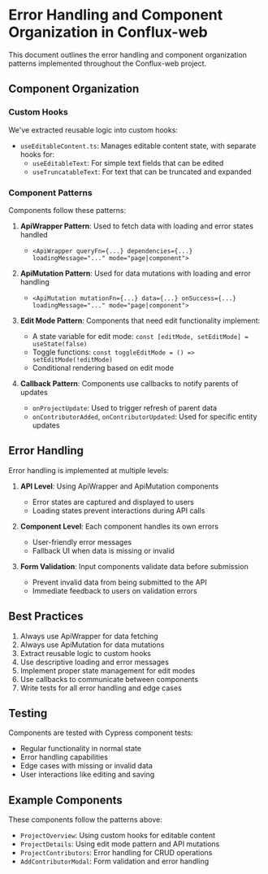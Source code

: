 # Error Handling and Component Organization in Conflux-web

This document outlines the error handling and component organization patterns implemented throughout the Conflux-web project.

## Component Organization

### Custom Hooks

We've extracted reusable logic into custom hooks:

- `useEditableContent.ts`: Manages editable content state, with separate hooks for:
  - `useEditableText`: For simple text fields that can be edited
  - `useTruncatableText`: For text that can be truncated and expanded

### Component Patterns

Components follow these patterns:

1. **ApiWrapper Pattern**: Used to fetch data with loading and error states handled

   - `<ApiWrapper queryFn={...} dependencies={...} loadingMessage="..." mode="page|component">`

2. **ApiMutation Pattern**: Used for data mutations with loading and error handling

   - `<ApiMutation mutationFn={...} data={...} onSuccess={...} loadingMessage="..." mode="page|component">`

3. **Edit Mode Pattern**: Components that need edit functionality implement:

   - A state variable for edit mode: `const [editMode, setEditMode] = useState(false)`
   - Toggle functions: `const toggleEditMode = () => setEditMode(!editMode)`
   - Conditional rendering based on edit mode

4. **Callback Pattern**: Components use callbacks to notify parents of updates
   - `onProjectUpdate`: Used to trigger refresh of parent data
   - `onContributorAdded`, `onContributorUpdated`: Used for specific entity updates

## Error Handling

Error handling is implemented at multiple levels:

1. **API Level**: Using ApiWrapper and ApiMutation components

   - Error states are captured and displayed to users
   - Loading states prevent interactions during API calls

2. **Component Level**: Each component handles its own errors

   - User-friendly error messages
   - Fallback UI when data is missing or invalid

3. **Form Validation**: Input components validate data before submission
   - Prevent invalid data from being submitted to the API
   - Immediate feedback to users on validation errors

## Best Practices

1. Always use ApiWrapper for data fetching
2. Always use ApiMutation for data mutations
3. Extract reusable logic to custom hooks
4. Use descriptive loading and error messages
5. Implement proper state management for edit modes
6. Use callbacks to communicate between components
7. Write tests for all error handling and edge cases

## Testing

Components are tested with Cypress component tests:

- Regular functionality in normal state
- Error handling capabilities
- Edge cases with missing or invalid data
- User interactions like editing and saving

## Example Components

These components follow the patterns above:

- `ProjectOverview`: Using custom hooks for editable content
- `ProjectDetails`: Using edit mode pattern and API mutations
- `ProjectContributors`: Error handling for CRUD operations
- `AddContributorModal`: Form validation and error handling
